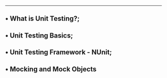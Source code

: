 ----------------------------------
• What is Unit Testing?;
-------------------------------------
• Unit Testing Basics;
-----------------------------------------
• Unit Testing Framework - NUnit;
--------------------------------------------
• Mocking and Mock Objects
--------------------------------------------
